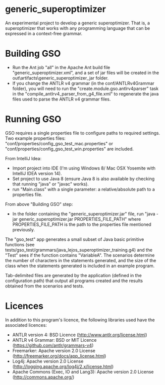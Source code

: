 # generic_superoptimizer
An experimental project to develop a generic superoptimizer. That is, a superoptimizer that works with any programming language that can be expressed in a context-free grammar.

# Building GSO

* Run the Ant job "all" in the Apache Ant build file "generic_superoptimizer.xml", and a set of jar files will be created in the out\artifacts\generic_superoptimizer_jar folder.
* If you change the ANTLR v4 grammar (in the conf/ANTLRv4Grammar folder), you will need to run the "create.module.gso.antlrv4parser" task in the "compile_antlrv4_parser_from_g4_file.xml" to regenerate the java files used to parse the ANTLR v4 grammar files.

# Running GSO

GSO requires a single properties file to configure paths to required settings. Two example properties files: "conf/properties/config_gso_test_mac.properties" or "conf/properties/config_gso_test_win.properties" are included.

From IntelliJ Idea:
* Import project into IDE (I'm using Windows 8/ Mac OSX Yosemite with IntelliJ IDEA version 14).
* Set project to use Java 8 (ensure Java 8 is also available by checking that running "java" or "javac" works).
* run "Main.class" with a single parameter: a relative/absolute path to a properties file.

From above "Building GSO" step:
* In the folder containing the "generic_superoptimizer.jar" file, run "java -jar generic_superoptimizer.jar PROPERTIES_FILE_PATH" where PROPERTIES_FILE_PATH is the path to the properties file mentioned previously.

The "gso_test" app generates a small subset of Java basic primitive functions (see tests/gso_test/grammars/java_lejos_superoptimizer_training.g4) and the "Test" sees if the function contains "VariableA". The scenarios determine the number of characters in the statements generated, and the size of the class when the statements generated is included in an example program.

Tab-delimited files are generated by the application (defined in the configuration path) that output all programs created and the results obtained from the scenarios and tests.

# Licences

In addition to this program's licence, the following libraries used have the associated licences:
* ANTLR version 4: BSD Licence (http://www.antlr.org/license.html) 
* ANTLR v4 Grammar: BSD or MIT Licence (https://github.com/antlr/grammars-v4)
* Freemarker: Apache version 2.0 License (http://freemarker.org/docs/app_license.html)
* Log4j: Apache version 2.0 License (http://logging.apache.org/log4j/2.x/license.html)
* Apache Commons (Exec, IO and Lang3): Apache version 2.0 License (http://commons.apache.org/)
